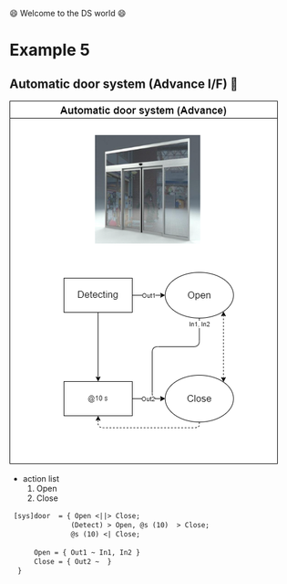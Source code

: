 :smile: Welcome to the DS world  :smile:
# Example 5

## Automatic door system (Advance I/F) :door:


 ![AAA](./png/ex5.dio.png)
 
  - action list 
    1. Open
    2. Close

```
 [sys]door  = { Open <||> Close;
               (Detect) > Open, @s (10)  > Close;
               @s (10) <| Close;

      Open = { Out1 ~ In1, In2 }
      Close = { Out2 ~  }
  }
```
